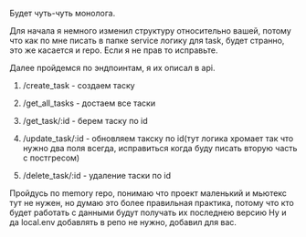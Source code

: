 Будет чуть-чуть монолога.

Для начала я немного изменил структуру относительно вашей, потому что как по мне писать в папке service логику для task, будет странно, это же касается и repo. Если я не прав то исправьте.

Далее пройдемся по эндпоинтам, я их описал в api.

1. /create_task - создаем таску
   
2. /get_all_tasks - достаем все таски
   
3. /get_task/:id - берем таску по id
   
4. /update_task/:id - обновляем такску по id(тут логика хромает так что нужно два поля всегда, исправиться когда буду писать вторую часть с постгресом)
   
5. /delete_task/:id - удаление таски по id


Пройдусь по memory repo, понимаю что проект маленький и мьютекс тут не нужен, но думаю это более правильная практика, потому что кто будет работать с данными будут получать их последнею версию
Ну и да local.env добавлять в репо не нужно, добавил для вас.
